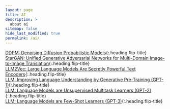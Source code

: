 ```yaml
---
layout: page
title: AI
description: >
  about ai
sitemap: false
hide_last_modified: true
permalink: /ai/
---
```


[DDPM: Denoising Diffusion Probabilistic Models]{:.heading.flip-title} \
[StarGAN: Unified Generative Adversarial Networks for Multi-Domain Image-to-Image Translation]{:.heading.flip-title} \
[LLM2Vec: Large Language Models Are Secretly Powerful Text Encoders]{:.heading.flip-title} \
[LLM: Improving Language Understanding by Generative Pre-Training (GPT-1)]{:.heading.flip-title} \
[LLM: Language Models are Unsupervised Multitask Learners (GPT-2)]{:.heading.flip-title} \
[LLM: Language Models are Few-Shot Learners (GPT-3)]{:.heading.flip-title}

[DDPM: Denoising Diffusion Probabilistic Models]: /ai/2024-02-23-gm1
[StarGAN: Unified Generative Adversarial Networks for Multi-Domain Image-to-Image Translation]: /ai/2024-05-07-gm2
[LLM2Vec: Large Language Models Are Secretly Powerful Text Encoders]: /ai/2024-05-16-llm1
[LLM: Improving Language Understanding by Generative Pre-Training (GPT-1)]: /ai/2025-12-24-llm2
[LLM: Language Models are Unsupervised Multitask Learners (GPT-2)]: /ai/2025-12-27-llm3
[LLM: Language Models are Few-Shot Learners (GPT-3)]: /ai/2025-12-27-llm4